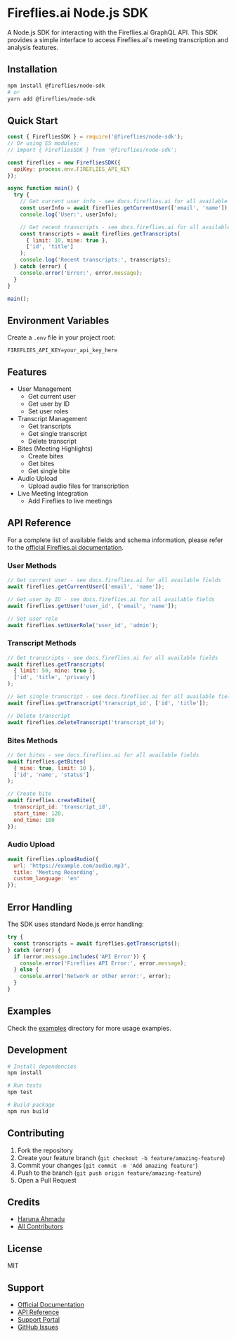 # Fireflies.ai Node.js SDK

A Node.js SDK for interacting with the Fireflies.ai GraphQL API. This SDK provides a simple interface to access Fireflies.ai's meeting transcription and analysis features.

## Installation

```bash
npm install @fireflies/node-sdk
# or
yarn add @fireflies/node-sdk
```

## Quick Start

```javascript
const { FirefliesSDK } = require('@fireflies/node-sdk');
// Or using ES modules:
// import { FirefliesSDK } from '@fireflies/node-sdk';

const fireflies = new FirefliesSDK({
  apiKey: process.env.FIREFLIES_API_KEY
});

async function main() {
  try {
    // Get current user info - see docs.fireflies.ai for all available fields
    const userInfo = await fireflies.getCurrentUser(['email', 'name']);
    console.log('User:', userInfo);

    // Get recent transcripts - see docs.fireflies.ai for all available fields
    const transcripts = await fireflies.getTranscripts(
      { limit: 10, mine: true },
      ['id', 'title']
    );
    console.log('Recent transcripts:', transcripts);
  } catch (error) {
    console.error('Error:', error.message);
  }
}

main();
```

## Environment Variables

Create a `.env` file in your project root:

```env
FIREFLIES_API_KEY=your_api_key_here
```

## Features

- User Management
  - Get current user
  - Get user by ID
  - Set user roles
- Transcript Management
  - Get transcripts
  - Get single transcript
  - Delete transcript
- Bites (Meeting Highlights)
  - Create bites
  - Get bites
  - Get single bite
- Audio Upload
  - Upload audio files for transcription
- Live Meeting Integration
  - Add Fireflies to live meetings

## API Reference

For a complete list of available fields and schema information, please refer to the [official Fireflies.ai documentation](https://docs.fireflies.ai).

### User Methods

```javascript
// Get current user - see docs.fireflies.ai for all available fields
await fireflies.getCurrentUser(['email', 'name']);

// Get user by ID - see docs.fireflies.ai for all available fields
await fireflies.getUser('user_id', ['email', 'name']);

// Set user role
await fireflies.setUserRole('user_id', 'admin');
```

### Transcript Methods

```javascript
// Get transcripts - see docs.fireflies.ai for all available fields
await fireflies.getTranscripts(
  { limit: 50, mine: true },
  ['id', 'title', 'privacy']
);

// Get single transcript - see docs.fireflies.ai for all available fields
await fireflies.getTranscript('transcript_id', ['id', 'title']);

// Delete transcript
await fireflies.deleteTranscript('transcript_id');
```

### Bites Methods

```javascript
// Get bites - see docs.fireflies.ai for all available fields
await fireflies.getBites(
  { mine: true, limit: 10 },
  ['id', 'name', 'status']
);

// Create bite
await fireflies.createBite({
  transcript_id: 'transcript_id',
  start_time: 120,
  end_time: 180
});
```

### Audio Upload

```javascript
await fireflies.uploadAudio({
  url: 'https://example.com/audio.mp3',
  title: 'Meeting Recording',
  custom_language: 'en'
});
```

## Error Handling

The SDK uses standard Node.js error handling:

```javascript
try {
  const transcripts = await fireflies.getTranscripts();
} catch (error) {
  if (error.message.includes('API Error')) {
    console.error('Fireflies API Error:', error.message);
  } else {
    console.error('Network or other error:', error);
  }
}
```

## Examples

Check the [examples](./examples) directory for more usage examples.

## Development

```bash
# Install dependencies
npm install

# Run tests
npm test

# Build package
npm run build
```

## Contributing

1. Fork the repository
2. Create your feature branch (`git checkout -b feature/amazing-feature`)
3. Commit your changes (`git commit -m 'Add amazing feature'`)
4. Push to the branch (`git push origin feature/amazing-feature`)
5. Open a Pull Request

## Credits

- [Haruna Ahmadu](https://github.com/sleemkeen)
- [All Contributors](../../contributors)

## License

MIT

## Support

- [Official Documentation](https://docs.fireflies.ai)
- [API Reference](https://docs.fireflies.ai/graphql-api)
- [Support Portal](https://help.fireflies.ai)
- [GitHub Issues](https://github.com/fireflies-ai/node-sdk/issues)
```